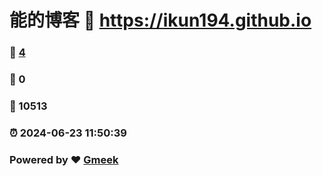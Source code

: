 # 能的博客 :link: https://ikun194.github.io 
### :page_facing_up: [4](https://ikun194.github.io/tag.html) 
### :speech_balloon: 0 
### :hibiscus: 10513 
### :alarm_clock: 2024-06-23 11:50:39 
### Powered by :heart: [Gmeek](https://github.com/Meekdai/Gmeek)
